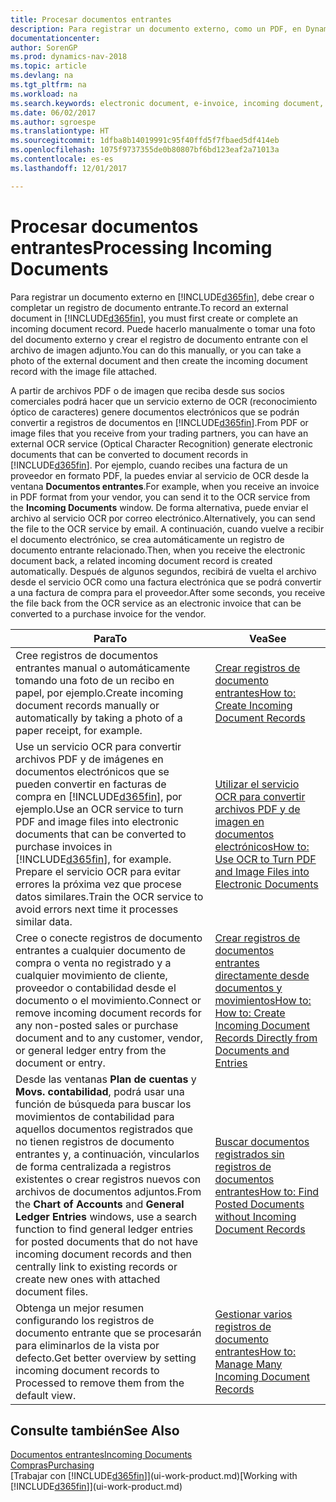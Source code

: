 ```yaml
---
title: Procesar documentos entrantes
description: Para registrar un documento externo, como un PDF, en Dynamics NAV, cree o complete un registro de documento entrante.
documentationcenter: 
author: SorenGP
ms.prod: dynamics-nav-2018
ms.topic: article
ms.devlang: na
ms.tgt_pltfrm: na
ms.workload: na
ms.search.keywords: electronic document, e-invoice, incoming document, OCR, ecommerce, document exchange, import invoice
ms.date: 06/02/2017
ms.author: sgroespe
ms.translationtype: HT
ms.sourcegitcommit: 1dfba8b14019991c95f40ffd5f7fbaed5df414eb
ms.openlocfilehash: 1075f9737355de0b80807bf6bd123eaf2a71013a
ms.contentlocale: es-es
ms.lasthandoff: 12/01/2017

---
```

# <a name="processing-incoming-documents"></a><span data-ttu-id="b06fb-103">Procesar documentos entrantes</span><span class="sxs-lookup"><span data-stu-id="b06fb-103">Processing Incoming Documents</span></span>
<span data-ttu-id="b06fb-104">Para registrar un documento externo en [!INCLUDE[d365fin](includes/d365fin_md.md)], debe crear o completar un registro de documento entrante.</span><span class="sxs-lookup"><span data-stu-id="b06fb-104">To record an external document in [!INCLUDE[d365fin](includes/d365fin_md.md)], you must first create or complete an incoming document record.</span></span> <span data-ttu-id="b06fb-105">Puede hacerlo manualmente o tomar una foto del documento externo y crear el registro de documento entrante con el archivo de imagen adjunto.</span><span class="sxs-lookup"><span data-stu-id="b06fb-105">You can do this manually, or you can take a photo of the external document and then create the incoming document record with the image file attached.</span></span>

<span data-ttu-id="b06fb-106">A partir de archivos PDF o de imagen que reciba desde sus socios comerciales podrá hacer que un servicio externo de OCR (reconocimiento óptico de caracteres) genere documentos electrónicos que se podrán convertir a registros de documentos en [!INCLUDE[d365fin](includes/d365fin_md.md)].</span><span class="sxs-lookup"><span data-stu-id="b06fb-106">From PDF or image files that you receive from your trading partners, you can have an external OCR service (Optical Character Recognition) generate electronic documents that can be converted to document records in [!INCLUDE[d365fin](includes/d365fin_md.md)].</span></span> <span data-ttu-id="b06fb-107">Por ejemplo, cuando recibes una factura de un proveedor en formato PDF, la puedes enviar al servicio de OCR desde la ventana **Documentos entrantes**.</span><span class="sxs-lookup"><span data-stu-id="b06fb-107">For example, when you receive an invoice in PDF format from your vendor, you can send it to the OCR service from the **Incoming Documents** window.</span></span> <span data-ttu-id="b06fb-108">De forma alternativa, puede enviar el archivo al servicio OCR por correo electrónico.</span><span class="sxs-lookup"><span data-stu-id="b06fb-108">Alternatively, you can send the file to the OCR service by email.</span></span> <span data-ttu-id="b06fb-109">A continuación, cuando vuelve a recibir el documento electrónico, se crea automáticamente un registro de documento entrante relacionado.</span><span class="sxs-lookup"><span data-stu-id="b06fb-109">Then, when you receive the electronic document back, a related incoming document record is created automatically.</span></span> <span data-ttu-id="b06fb-110">Después de algunos segundos, recibirá de vuelta el archivo desde el servicio OCR como una factura electrónica que se podrá convertir a una factura de compra para el proveedor.</span><span class="sxs-lookup"><span data-stu-id="b06fb-110">After some seconds, you receive the file back from the OCR service as an electronic invoice that can be converted to a purchase invoice for the vendor.</span></span>

| <span data-ttu-id="b06fb-111">Para</span><span class="sxs-lookup"><span data-stu-id="b06fb-111">To</span></span> | <span data-ttu-id="b06fb-112">Vea</span><span class="sxs-lookup"><span data-stu-id="b06fb-112">See</span></span> |
| --- | --- |
| <span data-ttu-id="b06fb-113">Cree registros de documentos entrantes manual o automáticamente tomando una foto de un recibo en papel, por ejemplo.</span><span class="sxs-lookup"><span data-stu-id="b06fb-113">Create incoming document records manually or automatically by taking a photo of a paper receipt, for example.</span></span> |[<span data-ttu-id="b06fb-114">Crear registros de documento entrantes</span><span class="sxs-lookup"><span data-stu-id="b06fb-114">How to: Create Incoming Document Records</span></span>](across-how-create-income-document-records.md) |
| <span data-ttu-id="b06fb-115">Use un servicio OCR para convertir archivos PDF y de imágenes en documentos electrónicos que se pueden convertir en facturas de compra en [!INCLUDE[d365fin](includes/d365fin_md.md)], por ejemplo.</span><span class="sxs-lookup"><span data-stu-id="b06fb-115">Use an OCR service to turn PDF and image files into electronic documents that can be converted to purchase invoices in [!INCLUDE[d365fin](includes/d365fin_md.md)], for example.</span></span> <span data-ttu-id="b06fb-116">Prepare el servicio OCR para evitar errores la próxima vez que procese datos similares.</span><span class="sxs-lookup"><span data-stu-id="b06fb-116">Train the OCR service to avoid errors next time it processes similar data.</span></span> |[<span data-ttu-id="b06fb-117">Utilizar el servicio OCR para convertir archivos PDF y de imagen en documentos electrónicos</span><span class="sxs-lookup"><span data-stu-id="b06fb-117">How to: Use OCR to Turn PDF and Image Files into Electronic Documents</span></span>](across-how-use-ocr-pdf-images-files.md) |
| <span data-ttu-id="b06fb-118">Cree o conecte registros de documento entrantes a cualquier documento de compra o venta no registrado y a cualquier movimiento de cliente, proveedor o contabilidad desde el documento o el movimiento.</span><span class="sxs-lookup"><span data-stu-id="b06fb-118">Connect or remove incoming document records for any non-posted sales or purchase document and to any customer, vendor, or general ledger entry from the document or entry.</span></span> |[<span data-ttu-id="b06fb-119">Crear registros de documentos entrantes directamente desde documentos y movimientos</span><span class="sxs-lookup"><span data-stu-id="b06fb-119">How to: How to: Create Incoming Document Records Directly from Documents and Entries</span></span>](across-how-connect-disconnect-income-document-records.md) |
| <span data-ttu-id="b06fb-120">Desde las ventanas **Plan de cuentas** y **Movs. contabilidad**, podrá usar una función de búsqueda para buscar los movimientos de contabilidad para aquellos documentos registrados que no tienen registros de documento entrantes y, a continuación, vincularlos de forma centralizada a registros existentes o crear registros nuevos con archivos de documentos adjuntos.</span><span class="sxs-lookup"><span data-stu-id="b06fb-120">From the **Chart of Accounts** and **General Ledger Entries** windows, use a search function to find general ledger entries for posted documents that do not have incoming document records and then centrally link to existing records or create new ones with attached document files.</span></span> |[<span data-ttu-id="b06fb-121">Buscar documentos registrados sin registros de documentos entrantes</span><span class="sxs-lookup"><span data-stu-id="b06fb-121">How to: Find Posted Documents without Incoming Document Records</span></span>](across-how-find-posted-documents-without-income-document-records.md) |
| <span data-ttu-id="b06fb-122">Obtenga un mejor resumen configurando los registros de documento entrante que se procesarán para eliminarlos de la vista por defecto.</span><span class="sxs-lookup"><span data-stu-id="b06fb-122">Get better overview by setting incoming document records to Processed to remove them from the default view.</span></span> |[<span data-ttu-id="b06fb-123">Gestionar varios registros de documento entrantes</span><span class="sxs-lookup"><span data-stu-id="b06fb-123">How to: Manage Many Incoming Document Records</span></span>](across-how-manage-many-income-document-records.md) |

## <a name="see-also"></a><span data-ttu-id="b06fb-124">Consulte también</span><span class="sxs-lookup"><span data-stu-id="b06fb-124">See Also</span></span>
[<span data-ttu-id="b06fb-125">Documentos entrantes</span><span class="sxs-lookup"><span data-stu-id="b06fb-125">Incoming Documents</span></span>](across-income-documents.md)  
[<span data-ttu-id="b06fb-126">Compras</span><span class="sxs-lookup"><span data-stu-id="b06fb-126">Purchasing</span></span>](purchasing-manage-purchasing.md)  
<span data-ttu-id="b06fb-127">[Trabajar con [!INCLUDE[d365fin](includes/d365fin_md.md)]](ui-work-product.md)</span><span class="sxs-lookup"><span data-stu-id="b06fb-127">[Working with [!INCLUDE[d365fin](includes/d365fin_md.md)]](ui-work-product.md)</span></span>

